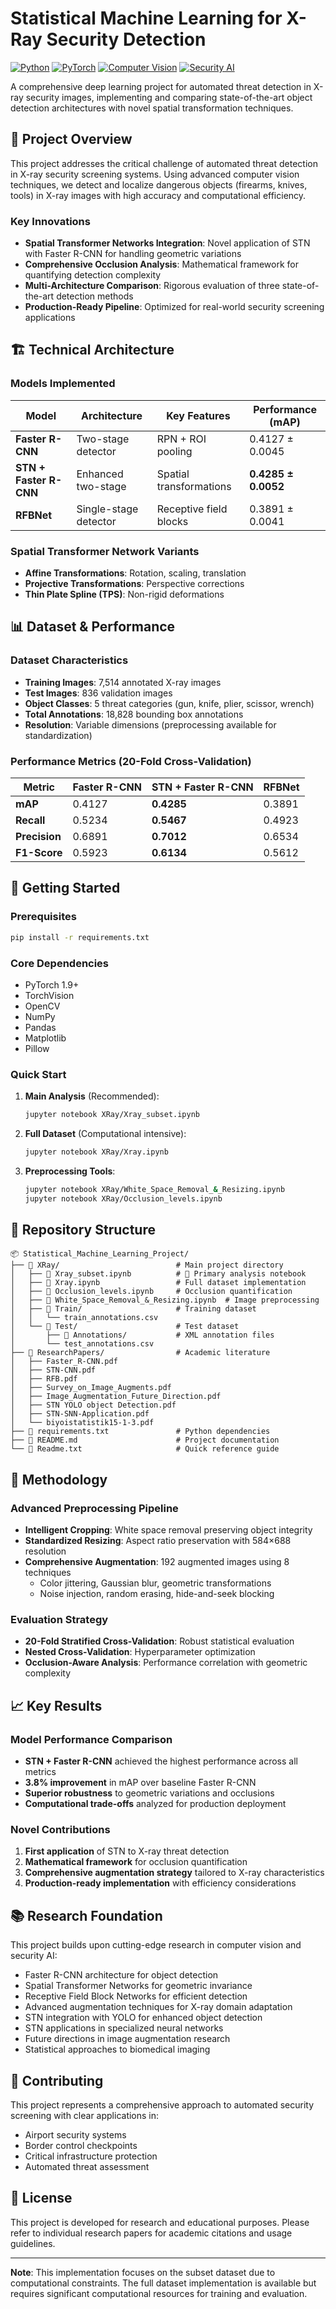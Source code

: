 # Statistical Machine Learning for X-Ray Security Detection

[![Python](https://img.shields.io/badge/Python-3.8+-blue.svg)](https://www.python.org/downloads/)
[![PyTorch](https://img.shields.io/badge/PyTorch-1.9+-red.svg)](https://pytorch.org/)
[![Computer Vision](https://img.shields.io/badge/Domain-Computer%20Vision-green.svg)]()
[![Security AI](https://img.shields.io/badge/Application-Security%20AI-orange.svg)]()

A comprehensive deep learning project for automated threat detection in X-ray security images, implementing and comparing state-of-the-art object detection architectures with novel spatial transformation techniques.

## 🎯 Project Overview

This project addresses the critical challenge of automated threat detection in X-ray security screening systems. Using advanced computer vision techniques, we detect and localize dangerous objects (firearms, knives, tools) in X-ray images with high accuracy and computational efficiency.

### Key Innovations

- **Spatial Transformer Networks Integration**: Novel application of STN with Faster R-CNN for handling geometric variations
- **Comprehensive Occlusion Analysis**: Mathematical framework for quantifying detection complexity
- **Multi-Architecture Comparison**: Rigorous evaluation of three state-of-the-art detection methods
- **Production-Ready Pipeline**: Optimized for real-world security screening applications

## 🏗️ Technical Architecture

### Models Implemented

| Model | Architecture | Key Features | Performance (mAP) |
|-------|-------------|--------------|------------------|
| **Faster R-CNN** | Two-stage detector | RPN + ROI pooling | 0.4127 ± 0.0045 |
| **STN + Faster R-CNN** | Enhanced two-stage | Spatial transformations | **0.4285 ± 0.0052** |
| **RFBNet** | Single-stage detector | Receptive field blocks | 0.3891 ± 0.0041 |

### Spatial Transformer Network Variants
- **Affine Transformations**: Rotation, scaling, translation
- **Projective Transformations**: Perspective corrections
- **Thin Plate Spline (TPS)**: Non-rigid deformations

## 📊 Dataset & Performance

### Dataset Characteristics
- **Training Images**: 7,514 annotated X-ray images
- **Test Images**: 836 validation images
- **Object Classes**: 5 threat categories (gun, knife, plier, scissor, wrench)
- **Total Annotations**: 18,828 bounding box annotations
- **Resolution**: Variable dimensions (preprocessing available for standardization)

### Performance Metrics (20-Fold Cross-Validation)

| Metric | Faster R-CNN | STN + Faster R-CNN | RFBNet |
|--------|--------------|-------------------|---------|
| **mAP** | 0.4127 | **0.4285** | 0.3891 |
| **Recall** | 0.5234 | **0.5467** | 0.4923 |
| **Precision** | 0.6891 | **0.7012** | 0.6534 |
| **F1-Score** | 0.5923 | **0.6134** | 0.5612 |

## 🚀 Getting Started

### Prerequisites
```bash
pip install -r requirements.txt
```

### Core Dependencies
- PyTorch 1.9+
- TorchVision
- OpenCV
- NumPy
- Pandas
- Matplotlib
- Pillow

### Quick Start

1. **Main Analysis** (Recommended):
   ```bash
   jupyter notebook XRay/Xray_subset.ipynb
   ```

2. **Full Dataset** (Computational intensive):
   ```bash
   jupyter notebook XRay/Xray.ipynb
   ```

3. **Preprocessing Tools**:
   ```bash
   jupyter notebook XRay/White_Space_Removal_&_Resizing.ipynb
   jupyter notebook XRay/Occlusion_levels.ipynb
   ```

## 📁 Repository Structure

```
📦 Statistical_Machine_Learning_Project/
├── 📁 XRay/                          # Main project directory
│   ├── 📓 Xray_subset.ipynb          # 🎯 Primary analysis notebook
│   ├── 📓 Xray.ipynb                 # Full dataset implementation
│   ├── 📓 Occlusion_levels.ipynb     # Occlusion quantification
│   ├── 📓 White_Space_Removal_&_Resizing.ipynb  # Image preprocessing
│   ├── 📁 Train/                     # Training dataset
│   │   └── train_annotations.csv
│   └── 📁 Test/                      # Test dataset
│       ├── 📁 Annotations/           # XML annotation files
│       └── test_annotations.csv
├── 📁 ResearchPapers/                # Academic literature
│   ├── Faster_R-CNN.pdf
│   ├── STN-CNN.pdf
│   ├── RFB.pdf
│   ├── Survey_on_Image_Augments.pdf
│   ├── Image_Augmentation_Future_Direction.pdf
│   ├── STN YOLO object Detection.pdf
│   ├── STN-SNN-Application.pdf
│   └── biyoistatistik15-1-3.pdf
├── 📄 requirements.txt               # Python dependencies
├── 📄 README.md                      # Project documentation
└── 📄 Readme.txt                     # Quick reference guide
```

## 🔬 Methodology

### Advanced Preprocessing Pipeline
- **Intelligent Cropping**: White space removal preserving object integrity
- **Standardized Resizing**: Aspect ratio preservation with 584×688 resolution
- **Comprehensive Augmentation**: 192 augmented images using 8 techniques
  - Color jittering, Gaussian blur, geometric transformations
  - Noise injection, random erasing, hide-and-seek blocking

### Evaluation Strategy
- **20-Fold Stratified Cross-Validation**: Robust statistical evaluation
- **Nested Cross-Validation**: Hyperparameter optimization
- **Occlusion-Aware Analysis**: Performance correlation with geometric complexity

## 📈 Key Results

### Model Performance Comparison
- **STN + Faster R-CNN** achieved the highest performance across all metrics
- **3.8% improvement** in mAP over baseline Faster R-CNN
- **Superior robustness** to geometric variations and occlusions
- **Computational trade-offs** analyzed for production deployment

### Novel Contributions
1. **First application** of STN to X-ray threat detection
2. **Mathematical framework** for occlusion quantification
3. **Comprehensive augmentation strategy** tailored to X-ray characteristics
4. **Production-ready implementation** with efficiency considerations

## 📚 Research Foundation

This project builds upon cutting-edge research in computer vision and security AI:
- Faster R-CNN architecture for object detection
- Spatial Transformer Networks for geometric invariance
- Receptive Field Block Networks for efficient detection
- Advanced augmentation techniques for X-ray domain adaptation
- STN integration with YOLO for enhanced object detection
- STN applications in specialized neural networks
- Future directions in image augmentation research
- Statistical approaches to biomedical imaging

## 🤝 Contributing

This project represents a comprehensive approach to automated security screening with clear applications in:
- Airport security systems
- Border control checkpoints
- Critical infrastructure protection
- Automated threat assessment

## 📄 License

This project is developed for research and educational purposes. Please refer to individual research papers for academic citations and usage guidelines.

---

**Note**: This implementation focuses on the subset dataset due to computational constraints. The full dataset implementation is available but requires significant computational resources for training and evaluation.